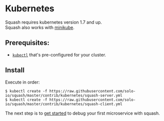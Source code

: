 # Kubernetes

Squash requires kubernetes version 1.7 and up. <BR>
Squash also works with [minikube](https://kubernetes.io/docs/getting-started-guides/minikube/).

## Prerequisites:
- [`kubectl`](https://kubernetes.io/docs/tasks/tools/install-kubectl/) that's pre-configured for your cluster.


## Install
Execute in order:
```
$ kubectl create -f https://raw.githubusercontent.com/solo-io/squash/master/contrib/kubernetes/squash-server.yml
$ kubectl create -f https://raw.githubusercontent.com/solo-io/squash/master/contrib/kubernetes/squash-client.yml
```

The next step is to [get started](../getting-started.md) to debug your first microservice with squash. 
